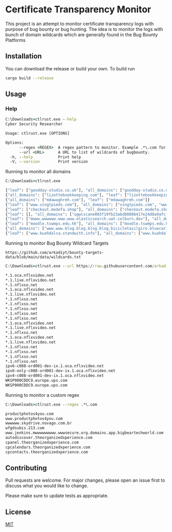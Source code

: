 # Certificate Transparency Monitor

This project is an attempt to monitor certificate transparency logs with purpose of bug bounty or bug hunting. The idea is to monitor the logs with bunch of domain wildcards which are generally found in the Bug Bounty Platforms

## Installation

You can download the release or build your own. To build run 

```bash
cargo build --release 
```

## Usage
### Help
```cmd
C:\Downloads>ctlrust.exe --help
Cyber Security Researcher

Usage: ctlrust.exe [OPTIONS]

Options:
      --regex <REGEX>  A regex pattern to monitor. Example .*\.com for monitoring all .com domains
      --url <URL>      A URL to list of wildcards of bugbounty.
  -h, --help           Print help
  -V, --version        Print version
```
Running to monitor all domains
```cmd
C:\Downloads>ctlrust.exe

{"leaf": ["goodday-studio.co.uk"], "all_domains": ["goodday-studio.co.uk"]}
{"all_domains": ["lizottebookkeeping.com"], "leaf": ["lizottebookkeeping.com"]}
{"all_domains": ["mdawaghreh.com"], "leaf": ["mdawaghreh.com"]}
{"leaf": ["www.vingtpieds.com"], "all_domains": ["vingtpieds.com", "www.vingtpieds.com"]}
{"leaf": ["checkout.modefa.shop"], "all_domains": ["checkout.modefa.shop"]}
{"leaf": [], "all_domains": ["ugwcscane003f19fb23abd88886417e24d8a9afc.wwwwww.mx3.node1.dxcbyd.lon1.couchdrop.io"]}
{"leaf": ["mwww.wwwwww.www.www.elasticsearch.uat.colburn.dev"], "all_domains": ["mwww.wwwwww.www.www.elasticsearch.uat.colburn.dev"]}
{"leaf": ["moodle.tswmps.edu.hk"], "all_domains": ["moodle.tswmps.edu.hk"]}
{"all_domains": ["www.www.blog.blog.blog.blog.bicicletasilgiro.bluecaribu.chat"], "leaf": ["www.www.blog.blog.blog.blog.bicicletasilgiro.bluecaribu.chat"]}
{"leaf": ["www.kuahdalca.standwith.info"], "all_domains": ["www.kuahdalca.standwith.info"]}
```

Running to monitor Bug Bounty Wildcard Targets
```
https://github.com/arkadiyt/bounty-targets-data/blob/main/data/wildcards.txt
```
```cmd
C:\Downloads>ctlrust.exe --url https://raw.githubusercontent.com/arkadiyt/bounty-targets-data/main/data/wildcards.txt

*.1.oca.nflxvideo.net
*.1.live.nflxvideo.net
*.1.nflxso.net
*.1.oca.nflxvideo.net
*.1.live.nflxvideo.net
*.1.nflxso.net
*.1.nflxso.net
*.1.nflxso.net
*.1.nflxso.net
*.1.nflxso.net
*.1.oca.nflxvideo.net
*.1.live.nflxvideo.net
*.1.nflxso.net
*.1.oca.nflxvideo.net
*.1.live.nflxvideo.net
*.1.nflxso.net
*.1.nflxso.net
*.1.nflxso.net
*.1.nflxso.net
ipv6-c088-ord001-dev-ix.1.oca.nflxvideo.net
ipv6-only-c088-ord001-dev-ix.1.oca.nflxvideo.net
ipv4-c088-ord001-dev-ix.1.oca.nflxvideo.net
WKSP000CDDC9.europe.ups.com
WKSP000CDDC9.europe.ups.com
```

Running to monitor a custom regex
```cmd
C:\Downloads>ctlrust.exe --regex .*\.com

productphotos4you.com
www.productphotos4you.com
wwwwww.skydrive.novago.com.br
wfgdsubis.213.com
www.jenkins.mwwwwwwwww.wwwsecure.org.domains.app.bigbeartechworld.com
autodiscover.theorganizedxperience.com
cpanel.theorganizedxperience.com
cpcalendars.theorganizedxperience.com
cpcontacts.theorganizedxperience.com
```
## Contributing

Pull requests are welcome. For major changes, please open an issue first
to discuss what you would like to change.

Please make sure to update tests as appropriate.

## License

[MIT](https://choosealicense.com/licenses/mit/)
